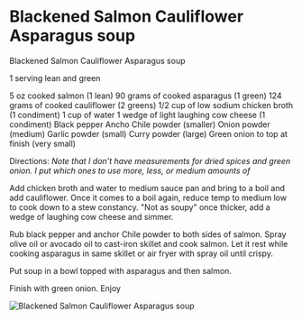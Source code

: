 # Blackened Salmon Cauliflower Asparagus soup

Blackened Salmon Cauliflower Asparagus soup

1 serving lean and green

5 oz cooked salmon (1 lean)
90 grams of cooked asparagus (1 green)
124 grams of cooked cauliflower (2 greens)
1/2 cup of low sodium chicken broth (1 condiment)
1 cup of water
1 wedge of light laughing cow cheese (1 condiment)
Black pepper 
Ancho Chile powder (smaller)
Onion powder (medium)
Garlic powder (small)
Curry powder (large)
Green onion to top at finish (very small)

Directions:
*Note that I don’t have measurements for dried spices and green onion. I put which ones to use more, less, or medium amounts of*

Add chicken broth and water to medium sauce pan and bring to a boil and add cauliflower. Once it comes to a boil again, reduce temp to medium low to cook down to a stew constancy. "Not as soupy" once thicker, add a wedge of laughing cow cheese and simmer.

Rub black pepper and anchor Chile powder to both sides of salmon.
Spray olive oil or avocado oil to cast-iron skillet and cook salmon. Let it rest while cooking asparagus in same skillet or air fryer with spray oil until crispy.

Put soup in a bowl topped with asparagus and then salmon.

Finish with green onion.
Enjoy

![Blackened Salmon Cauliflower Asparagus soup](images/Blackened%20Salmon%20Cauliflower%20Asparagus%20soup.png)

